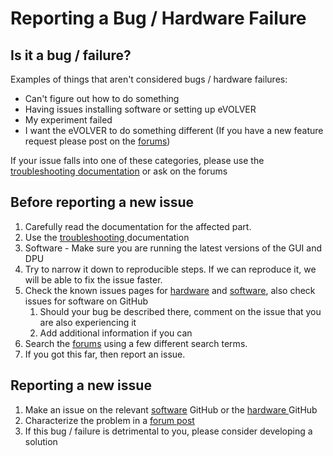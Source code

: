 # Reporting a Bug / Hardware Failure

## Is it a bug / failure?

Examples of things that aren't considered bugs / hardware failures:

* Can't figure out how to do something
* Having issues installing software or setting up eVOLVER
* My experiment failed
* I want the eVOLVER to do something different (If you have a new feature request please post on the [forums](https://www.evolver.bio/))

If your issue falls into one of these categories, please use the [troubleshooting documentation](../troubleshooting/troubleshooting-overview.md) or ask on the forums

## Before reporting a new issue

1. Carefully read the documentation for the affected part.
2. Use the [troubleshooting ](../troubleshooting/troubleshooting-overview.md)documentation
3. Software - Make sure you are running the latest versions of the GUI and DPU
4. Try to narrow it down to reproducible steps. If we can reproduce it, we will be able to fix the issue faster.
5. Check the known issues pages for [hardware](../hardware/known-issues.md) and [software](../software/known-issues.md), also check issues for software on GitHub
   1. Should your bug be described there, comment on the issue that you are also experiencing it
   2. Add additional information if you can
6. Search the [forums](https://www.evolver.bio/) using a few different search terms.
7. If you got this far, then report an issue.

## Reporting a new issue

1. Make an issue on the relevant [software](../software/overview-of-software-architecture.md) GitHub or the [hardware ](https://github.com/FYNCH-BIO/hardware)GitHub
2. Characterize the problem in a [forum post](documentation/making-a-forum-post.md)
3. If this bug / failure is detrimental to you, please consider developing a solution
